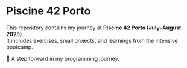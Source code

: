# Piscine 42 Porto

This repository contains my journey at **Piscine 42 Porto (July–August 2025)**.  
It includes exercises, small projects, and learnings from the intensive bootcamp.

🚀 A step forward in my programming journey.
